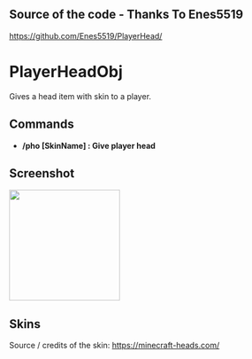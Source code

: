 ## Source of the code - Thanks To Enes5519
https://github.com/Enes5519/PlayerHead/

# PlayerHeadObj
Gives a head item with skin to a player.   
  
## Commands  
- **/pho [SkinName] : Give player head**
  
## Screenshot 
<img height=200 src="https://i.ibb.co/9wq4s7R/playerheadobj-V1.png" />

## Skins
Source / credits of the skin: https://minecraft-heads.com/
